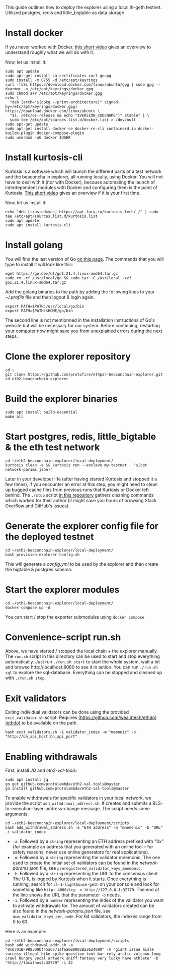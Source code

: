 This guide outlines how to deploy the explorer using a local lh-geth testnet. Utilized postgres, redis and little_bigtable as data storage

# Install docker
If you never worked with Docker, [this short video](https://www.youtube.com/watch?v=rOTqprHv1YE) gives an overview to understand roughly what we will do with it.

Now, let us install it:
```
sudo apt update
sudo apt-get install ca-certificates curl gnupg
sudo install -m 0755 -d /etc/apt/keyrings
curl -fsSL https://download.docker.com/linux/ubuntu/gpg | sudo gpg --dearmor -o /etc/apt/keyrings/docker.gpg
sudo chmod a+r /etc/apt/keyrings/docker.gpg
echo \
  "deb [arch="$(dpkg --print-architecture)" signed-by=/etc/apt/keyrings/docker.gpg] https://download.docker.com/linux/ubuntu \
  "$(. /etc/os-release && echo "$VERSION_CODENAME")" stable" | \
  sudo tee /etc/apt/sources.list.d/docker.list > /dev/null
sudo apt-get update
sudo apt-get install docker-ce docker-ce-cli containerd.io docker-buildx-plugin docker-compose-plugin
sudo usermod -aG docker $USER
```

# Install kurtosis-cli
Kurtosis is a software which will launch the different parts of a test network and the beaconcha.in explorer, all running locally, using Docker. You will not have to deal with it (nor with Docker), because automating the launch of interdependent modules with Docker and configuring them is the point of Kurtosis. [This short video](https://www.loom.com/share/4256e2b84e5840d3a0a941a80037aebe) gives an overview if it is your first time.

Now, let us install it:
```
echo "deb [trusted=yes] https://apt.fury.io/kurtosis-tech/ /" | sudo tee /etc/apt/sources.list.d/kurtosis.list
sudo apt update
sudo apt install kurtosis-cli
```

# Install golang
You will find the last version of Go [on this page](https://go.dev/doc/install). The commands that you will type to install it will look like this:

```
wget https://go.dev/dl/go1.21.4.linux-amd64.tar.gz
sudo rm -rf /usr/local/go && sudo tar -C /usr/local -xzf go1.21.4.linux-amd64.tar.gz
```
Add the golang binaries to the path by adding the following lines to your _~/.profile_ file and then logout & login again.
```
export PATH=$PATH:/usr/local/go/bin
export PATH=$PATH:$HOME/go/bin
```
The second line is not mentionned in the installation instructions of Go's website but will be necessary for our system.
Before continuing, restarting your computer now might save you from unexplained errors during the next steps.

# Clone the explorer repository
```
cd ~
git clone https://github.com/protofire/ethpar-beaconchain-explorer.git
cd eth2-beaconchain-explorer
```

# Build the explorer binaries
```
sudo apt install build-essential
make all
```

# Start postgres, redis, little_bigtable & the eth test network
```
cd ~/eth2-beaconchain-explorer/local-deployment/
kurtosis clean -a && kurtosis run --enclave my-testnet . "$(cat network-params.json)"
```
Later in your developer life (after having started Kurtosis and stopped it a few times), if you encounter an error at this step, you might need to clean up bugged cache files from previous runs that Kurtosis or Docker left behind.
The `./stop` script [in this repository](https://github.com/thib-wien/scripts-localnetworkandexplorer) gathers cleaning commands which worked for their author (it might save you hours of browsing Stack Overflow and GitHub's issues).

# Generate the explorer config file for the deployed testnet
```
cd ~/eth2-beaconchain-explorer/local-deployment/
bash provision-explorer-config.sh
```
This will generate a _config.yml_ to be used by the explorer and then create the bigtable & postgres schema.

# Start the explorer modules
```
cd ~/eth2-beaconchain-explorer/local-deployment/
docker compose up -d
```
You can start / stop the exporter submodules using `docker compose`

# Convenience-script run.sh
Above, we have started / stopped the local chain + the explorer manually. The `run.sh` script in this directory can be used to start and stop everything automatically. Just run `./run.sh start` to start the whole system, wait a bit and browse http://localhost:8080 to see it in action. You can run `./run.sh sql` to explore the sql-database. Everything can be stopped and cleaned up with `./run.sh stop`.

# Exit validators
Exiting individual validators can be done using the provided `exit_validator.sh` script. Requires [https://github.com/wealdtech/ethdo](ethdo) to be available on the path.
```
bash exit_validators.sh -i validator_index -m "memonic" -b "http://bn_api_host:bn_api_port"
```

# Enabling withdrawals
First, install _JQ_ and _eth2-val-tools_:
```
sudo apt install jq
go get github.com/protolambda/eth2-val-tools@master
go install github.com/protolambda/eth2-val-tools@master
```
To enable withdrawals for specific validators in your local network, we provide the script `add_withdrawal_address.sh`. It creates and submits a BLS-to-execution-layer-address-change message.
The script needs some arguments: 
```
cd ~/eth2-beaconchain-explorer/local-deployment/scripts
bash add_withdrawal_address.sh -a "ETH address" -m "mnemonic" -b "URL" -i validator_index
```
- `-a`: Followed by a `string` representing an ETH address prefixed with "0x" (for example an address that you generated with an online tool – for safety reasons, never use online generators for real applications).
- `-m`: Followed by a `string` representing the validator mnemonic. The one used to create the initial set of validators can be found in the _network-params.json_ file, see `preregistered_validator_keys_mnemonic`.
- `-b`: Followed by a `string` representing the URL to the consensus client. The URL is logged by Kurtosis when it starts. Once everything is running, search for `cl-1-lighthouse-geth` on your console and look for something like `http: 4000/tcp -> http://127.0.0.1:32779`. The end of the line shows the URL that the parameter `-b` needs.
- `-i`: Followed by a `number` representing the index of the validator you want to activate withdrawals for. The amount of validators created can be also found in the _network-params.json_ file, see `num_validator_keys_per_node`. For 64 validators, the indexes range from 0 to 63.

Here is an example:
```
cd ~/eth2-beaconchain-explorer/local-deployment/scripts
bash add_withdrawal_addr.sh -a "0x0701BF988309bf45a6771afaa6B8802Ba3E24090" -m "giant issue aisle success illegal bike spike question tent bar rely arctic volcano long crawl hungry vocal artwork sniff fantasy very lucky have athlete" -b "http://localhost:32779" -i 42
```
